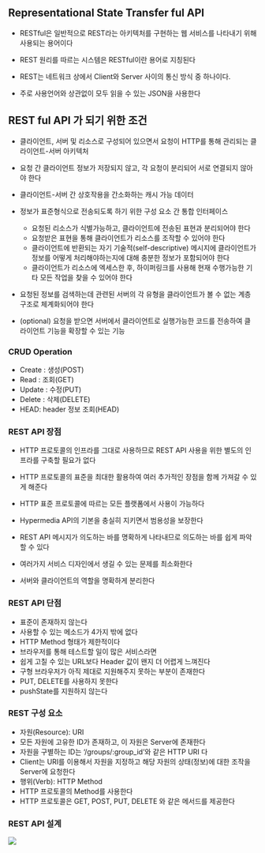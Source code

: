 ## Representational State Transfer ful API

- RESTful은 일반적으로 REST라는 아키텍처를 구현하는 웹 서비스를 나타내기 위해 사용되는 용어이다

- REST 원리를 따르는 시스템은 RESTful이란 용어로 지칭된다

- REST는 네트워크 상에서 Client와 Server 사이의 통신 방식 중 하나이다.

- 주로 사용언어와 상관없이 모두 읽을 수 있는 JSON을 사용한다
  <br/>

## REST ful API 가 되기 위한 조건

- 클라이언트, 서버 및 리소스로 구성되어 있으면서 요청이 HTTP를 통해 관리되는 클라이언트-서버 아키텍처

- 요청 간 클라이언트 정보가 저장되지 않고, 각 요청이 분리되어 서로 연결되지 않아야 한다

- 클라이언트-서버 간 상호작용을 간소화하는 캐시 가능 데이터

- 정보가 표준형식으로 전송되도록 하기 위한 구성 요소 간 통합 인터페이스

  - 요청된 리소스가 식별가능하고, 클라이언트에 전송된 표현과 분리되어야 한다
  - 요청받은 표현을 통해 클라이언트가 리소스를 조작할 수 있어야 한다
  - 클라이언트에 반환되는 자기 기술적(self-descriptive) 메시지에 클라이언트가 정보를 어떻게 처리해야하는지에 대해 충분한 정보가 포함되어야 한다
  - 클라이언트가 리소스에 엑세스한 후, 하이퍼링크를 사용해 현재 수행가능한 기타 모든 작업을 찾을 수 있어야 한다

- 요청된 정보를 검색하는데 관련된 서버의 각 유형을 클라이언트가 볼 수 없는 계층 구조로 체계화되어야 한다
- (optional) 요청을 받으면 서버에서 클라이언트로 실행가능한 코드를 전송하여 클라이언트 기능을 확장할 수 있는 기능
  <br/>

### CRUD Operation

- Create : 생성(POST)
- Read : 조회(GET)
- Update : 수정(PUT)
- Delete : 삭제(DELETE)
- HEAD: header 정보 조회(HEAD)
  <br/>

### REST API 장점

- HTTP 프로토콜의 인프라를 그대로 사용하므로 REST API 사용을 위한 별도의 인프라를 구축할 필요가 없다

- HTTP 프로토콜의 표준을 최대한 활용하여 여러 추가적인 장점을 함께 가져갈 수 있게 해준다

- HTTP 표준 프로토콜에 따르는 모든 플랫폼에서 사용이 가능하다

- Hypermedia API의 기본을 충실히 지키면서 범용성을 보장한다

- REST API 메시지가 의도하는 바를 명확하게 나타내므로 의도하는 바를 쉽게 파악할 수 있다

- 여러가지 서비스 디자인에서 생길 수 있는 문제를 최소화한다

- 서버와 클라이언트의 역할을 명확하게 분리한다
  <br/>

### REST API 단점

- 표준이 존재하지 않는다
- 사용할 수 있는 메소드가 4가지 밖에 없다
- HTTP Method 형태가 제한적이다
- 브라우저를 통해 테스트할 일이 많은 서비스라면
- 쉽게 고칠 수 있는 URL보다 Header 값이 왠지 더 어렵게 느껴진다
- 구형 브라우저가 아직 제대로 지원해주지 못하는 부분이 존재한다
- PUT, DELETE를 사용하지 못한다
- pushState를 지원하지 않는다
  <br/>

### REST 구성 요소

- 자원(Resource): URI
- 모든 자원에 고유한 ID가 존재하고, 이 자원은 Server에 존재한다
- 자원을 구별하는 ID는 ‘/groups/:group_id’와 같은 HTTP URI 다
- Client는 URI를 이용해서 자원을 지정하고 해당 자원의 상태(정보)에 대한 조작을 Server에 요청한다
- 행위(Verb): HTTP Method
- HTTP 프로토콜의 Method를 사용한다
- HTTP 프로토콜은 GET, POST, PUT, DELETE 와 같은 메서드를 제공한다
  <br/>

### REST API 설계

<img src="https://images.velog.io/images/elinapark/post/588dd56b-52c2-4d35-a8d3-3929f270bb48/%EC%84%A4%EA%B3%84.png">
